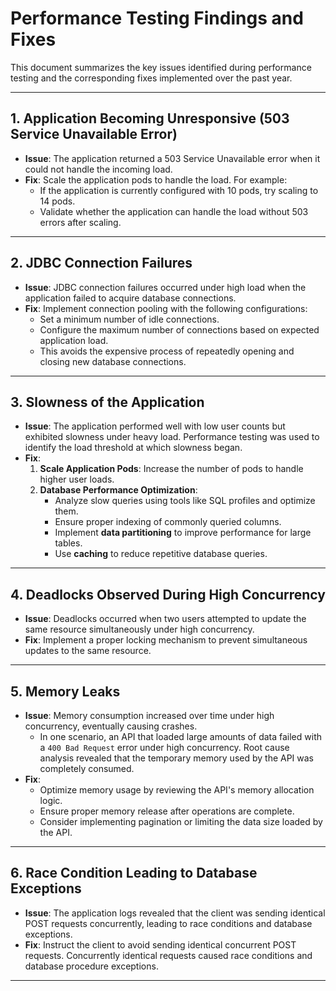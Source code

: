 # Performance Testing Findings and Fixes

This document summarizes the key issues identified during performance testing and the corresponding fixes implemented over the past year.

---

## 1. Application Becoming Unresponsive (503 Service Unavailable Error)
- **Issue**: The application returned a 503 Service Unavailable error when it could not handle the incoming load.
- **Fix**: Scale the application pods to handle the load. For example:
  - If the application is currently configured with 10 pods, try scaling to 14 pods.
  - Validate whether the application can handle the load without 503 errors after scaling.

---

## 2. JDBC Connection Failures
- **Issue**: JDBC connection failures occurred under high load when the application failed to acquire database connections.
- **Fix**: Implement connection pooling with the following configurations:
  - Set a minimum number of idle connections.
  - Configure the maximum number of connections based on expected application load.
  - This avoids the expensive process of repeatedly opening and closing new database connections.

---

## 3. Slowness of the Application
- **Issue**: The application performed well with low user counts but exhibited slowness under heavy load. Performance testing was used to identify the load threshold at which slowness began.
- **Fix**:
  1. **Scale Application Pods**: Increase the number of pods to handle higher user loads.
  2. **Database Performance Optimization**:
     - Analyze slow queries using tools like SQL profiles and optimize them.
     - Ensure proper indexing of commonly queried columns.
     - Implement **data partitioning** to improve performance for large tables.
     - Use **caching** to reduce repetitive database queries.

---

## 4. Deadlocks Observed During High Concurrency
- **Issue**: Deadlocks occurred when two users attempted to update the same resource simultaneously under high concurrency.
- **Fix**: Implement a proper locking mechanism to prevent simultaneous updates to the same resource.

---

## 5. Memory Leaks
- **Issue**: Memory consumption increased over time under high concurrency, eventually causing crashes. 
  - In one scenario, an API that loaded large amounts of data failed with a `400 Bad Request` error under high concurrency. Root cause analysis revealed that the temporary memory used by the API was completely consumed.
- **Fix**:
  - Optimize memory usage by reviewing the API's memory allocation logic.
  - Ensure proper memory release after operations are complete.
  - Consider implementing pagination or limiting the data size loaded by the API.

---

## 6. Race Condition Leading to Database Exceptions
- **Issue**: The application logs revealed that the client was sending identical POST requests concurrently, leading to race conditions and database exceptions.
- **Fix**: Instruct the client to avoid sending identical concurrent POST requests. Concurrently identical requests caused race conditions and database procedure exceptions.

---

